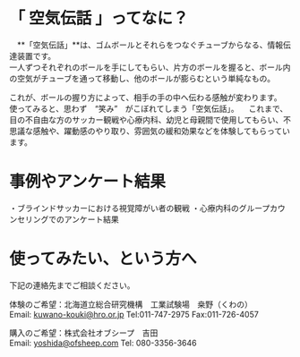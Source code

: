 # 「 空気伝話 」ってなに？
　**「空気伝話」**は、ゴムボールとそれらをつなぐチューブからなる、情報伝達装置です。  
一人ずつそれぞれのボールを手にしてもらい、片方のボールを握ると、ボール内の空気がチューブを通って移動し、他のボールが膨らむという単純なもの。  

これが、ボールの握り方によって、相手の手の中へ伝わる感触が変わります。  
 使ってみると、思わず　“笑み”　がこぼれてしまう「空気伝話」。
　これまで、目の不自由な方のサッカー観戦や心療内科、幼児と母親間で使用してもらい、不思議な感触や、躍動感のやり取り、雰囲気の緩和効果などを体験してもらっています。

# 事例やアンケート結果  
 ・ブラインドサッカーにおける視覚障がい者の観戦
 ・心療内科のグループカウンセリングでのアンケート結果
 
# 使ってみたい、という方へ
下記の連絡先までご相談ください。  

体験のご希望：北海道立総合研究機構　工業試験場　桒野（くわの）  
Email: kuwano-kouki@hro.or.jp
Tel:011-747-2975 Fax:011-726-4057

購入のご希望：株式会社オブシープ　吉田  
Email: yoshida@ofsheep.com
Tel: 080-3356-3646
